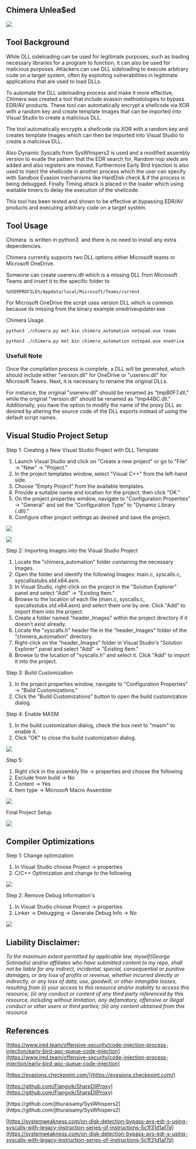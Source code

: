 ## Chimera Unlea$ed 

  

![](Images/0_create%20a%20logo%20that%20represents%20chimera%20creature%20of%20_esrgan-v1-x2plus(1).png)  

  

## Tool Background 

  

While DLL sideloading can be used for legitimate purposes, such as loading necessary libraries for a program to function, it can also be used for malicious purposes. Attackers can use DLL sideloading to execute arbitrary code on a target system, often by exploiting vulnerabilities in legitimate applications that are used to load DLLs.

To automate the DLL sideloading process and make it more effective, Chimera was created a tool that include evasion methodologies to bypass EDR/AV products. These tool can automatically encrypt a shellcode via XOR with a random key and create template Images that can be imported into Visual Studio to create a malicious DLL.

The tool automatically encrypts a shellcode via XOR with a random key and creates template Images which can then be imported into Visual Studio to create a malicious DLL.

Also Dynamic Syscalls from SysWhispers2 is used and a modified assembly version to evade the pattern that the EDR search for, Random nop sleds are added and also registers are moved. Furthermore Early Bird Injection is also used to inject the shellcode in another process which the user can specify with Sandbox Evasion mechanisms like HardDisk check & if the process is being debugged. Finally Timing attack is placed in the loader which using waitable timers to delay the execution of the shellcode.

  

This tool has been tested and shown to be effective at bypassing EDR/AV products and executing arbitrary code on a target system.

  

## Tool Usage

Chimera  is written in python3  and there is no need to install any extra dependencies.

  

Chimera currently supports two DLL options either Microsoft teams or Microsoft OneDrive.

  

Someone can create userenv.dll which is a missing DLL from Microsoft Teams and insert it to the specific folder to 

`⁠%USERPROFILE%/Appdata/local/Microsoft/Teams/current`  

  

For Microsoft OneDrive the script uses version DLL which is common because its missing from the binary example onedriveupdater.exe

  

Chimera Usage.

  

`python3 ./chimera.py met.bin chimera_automation notepad.exe teams`

`python3 ./chimera.py met.bin chimera_automation notepad.exe onedrive`

###   

### Usefull Note

Once the compilation process is complete, a DLL will be generated, which should include either "version.dll" for OneDrive or "userenv.dll" for Microsoft Teams. Next, it is necessary to rename the original DLLs.

For instance, the original "userenv.dll" should be renamed as "tmpB0F7.dll," while the original "version.dll" should be renamed as "tmp44BC.dll." Additionally, you have the option to modify the name of the proxy DLL as desired by altering the source code of the DLL exports instead of using the default script names.

## Visual Studio Project Setup

Step 1: Creating a New Visual Studio Project with DLL Template

1. Launch Visual Studio and click on "Create a new project" or go to "File" -> "New" -> "Project."
2. In the project templates window, select "Visual C++" from the left-hand side.
3. Choose "Empty Project" from the available templates.
4. Provide a suitable name and location for the project, then click "OK."
5. On the project properties window, navigate to "Configuration Properties" -> "General" and set the "Configuration Type" to "Dynamic Library (.dll)."
6. Configure other project settings as desired and save the project.

  

![](Images/image.png)  

  

![](Images/image%202.png)  

  

Step 2: Importing Images into the Visual Studio Project

1. Locate the "chimera\_automation" folder containing the necessary Images.
2. Open the folder and identify the following Images: main.c, syscalls.c, syscallsstubs.std.x64.asm.
3. In Visual Studio, right-click on the project in the "Solution Explorer" panel and select "Add" -> "Existing Item."
4. Browse to the location of each file (main.c, syscalls.c, syscallsstubs.std.x64.asm) and select them one by one. Click "Add" to import them into the project.
5. Create a folder named "header\_Images" within the project directory if it doesn't exist already.
6. Locate the "syscalls.h" header file in the "header\_Images" folder of the "chimera\_automation" directory.
7. Right-click on the "header\_Images" folder in Visual Studio's "Solution Explorer" panel and select "Add" -> "Existing Item."
8. Browse to the location of "syscalls.h" and select it. Click "Add" to import it into the project.

  

Step 3: Build Customization

1. In the project properties window, navigate to "Configuration Properties" -> "Build Customizations."
2. Click the "Build Customizations" button to open the build customization dialog.

  

Step 4: Enable MASM

1. In the build customization dialog, check the box next to "masm" to enable it.
2. Click "OK" to close the build customization dialog.

  
![](Images/image%203.png)  
  
Step 5: 

1. Right click in the assembly file → properties and choose the following
2. Exclude from build → No
3. Content → Yes
4. Item type → Microsoft Macro Assembler

  
![](Images/image%204.png)  
  
Final Project Setup  
  
![](Images/image%205.png)  
  

## Compiler Optimizations 

Step 1: Change optimization 

1. In Visual Studio choose Project → properties 
2. C/C++ Optimization and change to the following

![](Images/image%206.png)  

Step 2: Remove Debug Information's

1. In Visual Studio choose Project → properties 
2. Linker → Debugging → Generate Debug Info → No

![](Images/image%207.png)  

## Liability Disclaimer:

_To the maximum extent permitted by applicable law, myself(George Sotiriadis) and/or affiliates who have submitted content to my repo, shall not be liable for any indirect, incidental, special, consequential or punitive damages, or any loss of profits or revenue, whether incurred directly or indirectly, or any loss of data, use, goodwill, or other intangible losses, resulting from (i) your access to this resource and/or inability to access this resource; (ii) any conduct or content of any third party referenced by this resource, including without limitation, any defamatory, offensive or illegal conduct or other users or third parties; (iii) any content obtained from this resource_

  

## References 

[https://www.ired.team/offensive-security/code-injection-process-injection/early-bird-apc-queue-code-injection](https://www.ired.team/offensive-security/code-injection-process-injection/early-bird-apc-queue-code-injection)

[https://evasions.checkpoint.com/](https://evasions.checkpoint.com/)

[https://github.com/Flangvik/SharpDllProxy](https://github.com/Flangvik/SharpDllProxy)

[](https://github.com/jthuraisamy/SysWhispers2 "https://github.com/jthuraisamy/SysWhispers2")[https://github.com/jthuraisamy/SysWhispers2](https://github.com/jthuraisamy/SysWhispers2)

[https://systemweakness.com/on-disk-detection-bypass-avs-edr-s-using-syscalls-with-legacy-instruction-series-of-instructions-5c1f31d1af7d](https://systemweakness.com/on-disk-detection-bypass-avs-edr-s-using-syscalls-with-legacy-instruction-series-of-instructions-5c1f31d1af7d)
